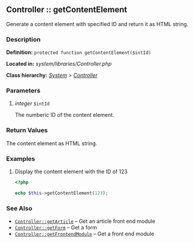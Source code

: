 
Controller :: getContentElement
-------------------------------------------

Generate a content element with specified ID and return it as HTML string.


### Description ###

**Definition:** `protected function getContentElement($intId)`

**Located in:** *system/libraries/Controller.php*

**Class hierarchy:** *[System](../System.php) > [Controller](../Controller.php)*


### Parameters ###

1. *integer* `$intId`

	The numberic ID of the content element.


### Return Values ###

The content element as HTML string.


### Examples ###

1. Display the content element with the ID of 123

	```php
	<?php

	echo $this->getContentElement(123);
	```


### See Also ###

- [`Controller::getArticle`](getArticle.md) – Get an article front end module
- [`Controller::getForm`](getForm.md) – Get a form
- [`Controller::getFrontendModule`](getFrontendModule.md) – Get a front end module
